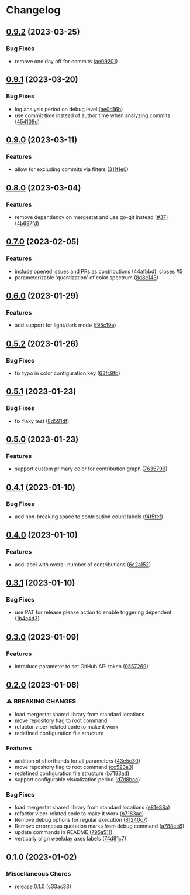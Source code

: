 # Changelog

## [0.9.2](https://github.com/herdstat/herdstat/compare/v0.9.1...v0.9.2) (2023-03-25)


### Bug Fixes

* remove one day off for commits ([ae09201](https://github.com/herdstat/herdstat/commit/ae09201666800ee302348d4fff64b702dc598e07))

## [0.9.1](https://github.com/herdstat/herdstat/compare/v0.9.0...v0.9.1) (2023-03-20)


### Bug Fixes

* log analysis period on debug level ([ae0d16b](https://github.com/herdstat/herdstat/commit/ae0d16b44d88ba42186eb4dcf1f9179e26f770d9))
* use commit time instead of author time when analyzing commits ([454109d](https://github.com/herdstat/herdstat/commit/454109d25a2967e5845cef262b6a324553a3ee73))

## [0.9.0](https://github.com/herdstat/herdstat/compare/v0.8.0...v0.9.0) (2023-03-11)


### Features

* allow for excluding commits via filters ([311f1e0](https://github.com/herdstat/herdstat/commit/311f1e0d04e89b2514cd5e241a42643bce497455))

## [0.8.0](https://github.com/herdstat/herdstat/compare/v0.7.0...v0.8.0) (2023-03-04)


### Features

* remove dependency on mergestat and use go-git instead ([#37](https://github.com/herdstat/herdstat/issues/37)) ([4b697fd](https://github.com/herdstat/herdstat/commit/4b697fdbd4fbdad59bb7503101422485c3390a9b))

## [0.7.0](https://github.com/herdstat/herdstat/compare/v0.6.0...v0.7.0) (2023-02-05)


### Features

* include opened issues and PRs as contributions ([44afbbd](https://github.com/herdstat/herdstat/commit/44afbbd8a019613054ab645ff30b9237d0dda109)), closes [#5](https://github.com/herdstat/herdstat/issues/5)
* parameterizable 'quantization' of color spectrum ([8d8c143](https://github.com/herdstat/herdstat/commit/8d8c1433045554756e206c586e78ec32d20d1291))

## [0.6.0](https://github.com/herdstat/herdstat/compare/v0.5.2...v0.6.0) (2023-01-29)


### Features

* add support for light/dark mode ([f95c19e](https://github.com/herdstat/herdstat/commit/f95c19e849724dd158d530d2bfffbb8b90130c80))

## [0.5.2](https://github.com/herdstat/herdstat/compare/v0.5.1...v0.5.2) (2023-01-26)


### Bug Fixes

* fix typo in color configuration key ([63fc9fb](https://github.com/herdstat/herdstat/commit/63fc9fb2c530f1398c6616c9539b53a09f936661))

## [0.5.1](https://github.com/herdstat/herdstat/compare/v0.5.0...v0.5.1) (2023-01-23)


### Bug Fixes

* fix flaky test ([8d591df](https://github.com/herdstat/herdstat/commit/8d591dfe5ef6676d1d5eacee471086eee6137cde))

## [0.5.0](https://github.com/herdstat/herdstat/compare/v0.4.1...v0.5.0) (2023-01-23)


### Features

* support custom primary color for contribution graph ([7636799](https://github.com/herdstat/herdstat/commit/7636799045723f5aee5dbe5e4e8d7eb7af1905c8))

## [0.4.1](https://github.com/herdstat/herdstat/compare/v0.4.0...v0.4.1) (2023-01-10)


### Bug Fixes

* add non-breaking space to contribution count labels ([f4f5fef](https://github.com/herdstat/herdstat/commit/f4f5fefc0082faaed280e9c85cb178e159289903))

## [0.4.0](https://github.com/herdstat/herdstat/compare/v0.3.1...v0.4.0) (2023-01-10)


### Features

* add label with overall number of contributions ([6c2a152](https://github.com/herdstat/herdstat/commit/6c2a152636727f1afa7aee0d0801b58d95916ea0))

## [0.3.1](https://github.com/herdstat/herdstat/compare/v0.3.0...v0.3.1) (2023-01-10)


### Bug Fixes

* use PAT for release please action to enable triggering dependent ([1b4a4d3](https://github.com/herdstat/herdstat/commit/1b4a4d3b252f94f1b534c35e5c3b1c957d5675f2))

## [0.3.0](https://github.com/herdstat/herdstat/compare/v0.2.0...v0.3.0) (2023-01-09)


### Features

* introduce parameter to set GitHub API token ([9557269](https://github.com/herdstat/herdstat/commit/9557269d10eda07efbef353e2f7c68520f761ae7))

## [0.2.0](https://github.com/herdstat/herdstat/compare/v0.1.0...v0.2.0) (2023-01-06)


### ⚠ BREAKING CHANGES

* load mergestat shared library from standard locations
* move repository flag to root command
* refactor viper-related code to make it work
* redefined configuration file structure

### Features

* addition of shorthands for all parameters ([43e5c30](https://github.com/herdstat/herdstat/commit/43e5c30ba5235deaad6cabb8f21b1e71d19acfdb))
* move repository flag to root command ([cc523a3](https://github.com/herdstat/herdstat/commit/cc523a3a0b626b8a778937c115b3ff718de9cda3))
* redefined configuration file structure ([b7183ad](https://github.com/herdstat/herdstat/commit/b7183adcf842232081814cebf8940d54d93e5273))
* support configurable visualization period ([d7d8bcc](https://github.com/herdstat/herdstat/commit/d7d8bcc8d38be1fad5764f79b02d8e2f4526fbb0))


### Bug Fixes

* load mergestat shared library from standard locations ([e81e88a](https://github.com/herdstat/herdstat/commit/e81e88a157db2c1d1b0492175651f791a81677f8))
* refactor viper-related code to make it work ([b7183ad](https://github.com/herdstat/herdstat/commit/b7183adcf842232081814cebf8940d54d93e5273))
* Remove debug options for regular execution ([81240c7](https://github.com/herdstat/herdstat/commit/81240c78d1aeb878bb9aa2ad1d181891d0903339))
* Remove errorneous quotation marks from debug command ([a788ee8](https://github.com/herdstat/herdstat/commit/a788ee818bd25a22a169f75cb56c261ae38bbee8))
* update commands in README ([795a511](https://github.com/herdstat/herdstat/commit/795a51172d079340d013bb0059ab8c8eb368b1a7))
* vertically align weekday axes labels ([74d81c7](https://github.com/herdstat/herdstat/commit/74d81c7f87e10b013e237b64cf8e91bf2cb3a94f))

## 0.1.0 (2023-01-02)


### Miscellaneous Chores

* release 0.1.0 ([c33ac33](https://github.com/herdstat/herdstat/commit/c33ac33d3c12b8f1b6e49fce206f4f2ed5e6078b))
